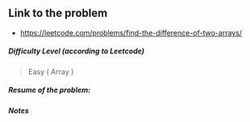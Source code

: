 ## Link to the problem
 
 - https://leetcode.com/problems/find-the-difference-of-two-arrays/
 
##### Difficulty Level (according to Leetcode)
 
 > Easy ( Array )
 
##### Resume of the problem:



##### Notes
  